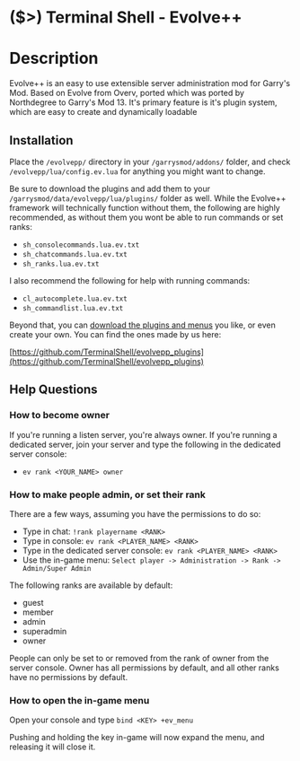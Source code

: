 # ($>) Terminal Shell - Evolve++

# Description
Evolve++ is an easy to use extensible server administration mod for Garry's Mod. Based on Evolve from Overv, ported which was ported by Northdegree to Garry's Mod 13. It's primary feature is it's plugin system, which are easy to create and dynamically loadable

## Installation
Place the `/evolvepp/` directory in your `/garrysmod/addons/` folder, and check `/evolvepp/lua/config.ev.lua` for anything you might want to change.

Be sure to download the plugins and add them to your `/garrysmod/data/evolvepp/lua/plugins/` folder as well. While the Evolve++ framework will technically function without them, the following are highly recommended, as without them you wont be able to run commands or set ranks:

- `sh_consolecommands.lua.ev.txt`
- `sh_chatcommands.lua.ev.txt`
- `sh_ranks.lua.ev.txt`

I also recommend the following for help with running commands:

- `cl_autocomplete.lua.ev.txt`
- `sh_commandlist.lua.ev.txt`

Beyond that, you can [download the plugins and menus](https://github.com/TerminalShell/evolvepp_plugins) you like, or even create your own. You can find the ones made by us here:

[https://github.com/TerminalShell/evolvepp_plugins](https://github.com/TerminalShell/evolvepp_plugins)

## Help Questions

### How to become owner

If you're running a listen server, you're always owner. If you're running a dedicated server, join your server and type the following in the dedicated server console:

- `ev rank <YOUR_NAME> owner`

### How to make people admin, or set their rank

There are a few ways, assuming you have the permissions to do so:

- Type in chat: `!rank playername <RANK>`
- Type in console: `ev rank <PLAYER_NAME> <RANK>`
- Type in the dedicated server console: `ev rank <PLAYER_NAME> <RANK>`
- Use the in-game menu: `Select player -> Administration -> Rank -> Admin/Super Admin`

The following ranks are available by default:

- guest
- member
- admin
- superadmin
- owner

People can only be set to or removed from the rank of owner from the server console. Owner has all permissions by default, and all other ranks have no permissions by default.

### How to open the in-game menu

Open your console and type `bind <KEY> +ev_menu`

Pushing and holding the key in-game will now expand the menu, and releasing it will close it.